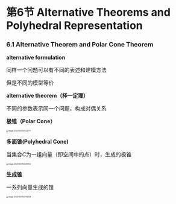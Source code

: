 # 第6节  Alternative Theorems and Polyhedral Representation

### 6.1 Alternative Theorem and Polar Cone Theorem

**alternative formulation**

同样一个问题可以有不同的表述和建模方法

但是不同的模型等价

**alternative theorem（择一定理）**

不同的参数表示同一个问题，构成对偶关系

**极锥（Polar Cone）**

<img src="http://lqqnotes.oss-cn-beijing.aliyuncs.com/img/image-20201021150523771.png" alt="image-20201021150523771" style="zoom:33%;" />

**多面锥(Polyhedral Cone)**

当集合$C$为一组向量（即空间中的点）时，生成的极锥

<img src="http://lqqnotes.oss-cn-beijing.aliyuncs.com/img/image-20201021150645102.png" alt="image-20201021150645102" style="zoom:33%;" />

**生成锥**

一系列向量生成的锥

<img src="http://lqqnotes.oss-cn-beijing.aliyuncs.com/img/image-20201021150743028.png" alt="image-20201021150743028" style="zoom:33%;" />


